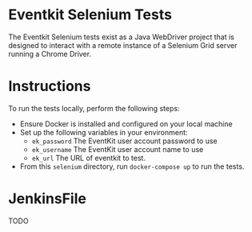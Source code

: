 # Eventkit Selenium Tests

The Eventkit Selenium tests exist as a Java WebDriver project that is designed to interact with a remote instance of a Selenium Grid server running a Chrome Driver.

# Instructions

To run the tests locally, perform the following steps:

* Ensure Docker is installed and configured on your local machine
* Set up the following variables in your environment:
  * `ek_password` The EventKit user account password to use
  * `ek_username` The EventKit user account name to use
  * `ek_url` The URL of eventkit to test.
* From this `selenium` directory, run `docker-compose up` to run the tests.

# JenkinsFile
TODO
